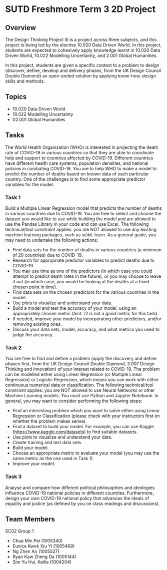 # SUTD Freshmore Term 3 2D Project

## Overview
The Design Thinking Project III is a project across three subjects, and this project is being led by the elective 10.020 Data Driven World. In this project, students are expected to cohesively apply knowledge learnt in 10.020 Data Driven World, 10.022 Modelling Uncertainty, and 2.001 Global Humanities.

In this project, students are given a specific context to a problem to design (discover, define, develop and delivery phases, from the UK Design Council Double Diamond) an open-ended solution by applying know-how, design skills and methods.

## Topics
* 10.020 Data Driven World
* 10.022 Modelling Uncertainty
* 02.001 Global Humanities

## Tasks
The World Health Organization (WHO) is interested in projecting the death rate of COVID-19 in various countries so that they are able to coordinate help and support to countries affected by COVID-19. Different countries have different health care systems, population densities, and national policies in combating COVID-19. You are to help WHO to make a model to predict the number of deaths based on known data of each particular country. One of the challenges is to find some appropriate predictor variables for the model.

### Task 1
Build a Multiple Linear Regression model that predicts the number of deaths in various countries due to COVID-19. You are free to select and choose the dataset you would like to use while building the model and are allowed to use the Pandas Library in your code and can use Excel.
The following technical/tool constraint applies: you are NOT allowed to use any existing machine learning packages, such as scikit-learn.
As a general guide, you may need to undertake the following actions:
* Find data sets for the number of deaths in various countries (a minimum of 20 countries) due to COVID-19.
* Research for appropriate predictor variables to predict deaths due to COVID-19.
* You may use time as one of the predictors (in which case you could attempt to predict death rates in the future), or you may choose to leave it out (in which case, you would be looking at the deaths at a fixed chosen point in time).
* Find data sets on the chosen predictors for the various countries in the model.
* Use plots to visualize and understand your data.
* Build a model and test the accuracy of your model, using an appropriately chosen metric (hint: r2 is not a good metric for this task).
* If needed, improve your model by incorporating other predictors, and/or removing
existing ones.
* Discuss your data sets, model, accuracy, and what metrics you used to judge the accuracy.

### Task 2
You are free to find and define a problem (apply the discovery and define phases first, from the UK Design Council Double Diamond, 3.007 Design Thinking and Innovation) of your interest related to COVID-19. The problem can be modelled either using Linear Regression (or Multiple Linear Regression) or Logistic Regression, which means you can work with either continuous numerical data or classification.
The following technical/tool constraint applies: you are NOT allowed to use Neural Networks or other Machine Learning models. You must use Python and Jupyter Notebook.
In general, you may want to consider performing the following steps:
* Find an interesting problem which you want to solve either using Linear Regression or Classification (please check with your instructors first on whether the problem makes sense).
* Find a dataset to build your model. For example, you can use Kaggle (https://www.kaggle.com/datasets) to find suitable datasets.
* Use plots to visualize and understand your data. 
* Create training and test data sets.
* Build your model.
* Choose an appropriate metric to evaluate your model (you may use the same metric as the one used in Task 1).
* Improve your model.

### Task 3
Analyse and compare how different political philosophies and ideologies influence COVID-19 national policies in different countries. Furthermore, design your own COVID-19 national policy that advances the ideals of equality and justice (as defined by you on class readings and discussions).

## Team Members
SC02 Group 1
* Chua Min Pei (1005340)
* Eunice Kwok Xiu Yi (1005469)
* Ng Zhen An (1005527)
* Ryan Kaw Zheng Da (1005144)
* Sim Yu Hui, Kellie (1004204) 
